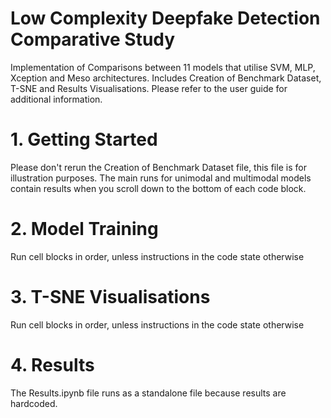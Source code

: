 # Low Complexity Deepfake Detection Comparative Study

Implementation of Comparisons between 11 models that utilise SVM, MLP, Xception and Meso architectures.
Includes Creation of Benchmark Dataset, T-SNE and Results Visualisations.
Please refer to the user guide for additional information.

# 1. Getting Started

Please don't rerun the Creation of Benchmark Dataset file, this file is for illustration purposes.
The main runs for unimodal and multimodal models contain results when you scroll down to the bottom of each code block.

# 2. Model Training

Run cell blocks in order, unless instructions in the code state otherwise 

# 3. T-SNE Visualisations

Run cell blocks in order, unless instructions in the code state otherwise

# 4. Results

The Results.ipynb file runs as a standalone file because results are hardcoded.




